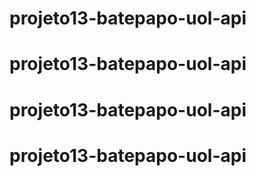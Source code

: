 # projeto13-batepapo-uol-api
# projeto13-batepapo-uol-api
# projeto13-batepapo-uol-api
# projeto13-batepapo-uol-api
